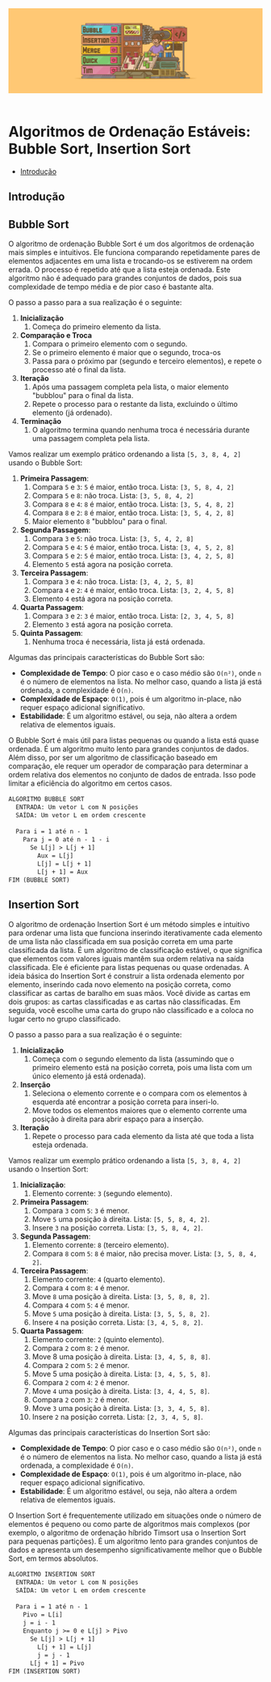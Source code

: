 <div align="center">
  <a href="https://github.com/joseferreira-dev/my-study-notes/tree/main/algoritmos-busca-ordenacao"><img src="../../banner-bo.png"></a>
</div>
<br>

# Algoritmos de Ordenação Estáveis: Bubble Sort, Insertion Sort

- [Introdução](#introdução)


## Introdução



## Bubble Sort

O algoritmo de ordenação Bubble Sort é um dos algoritmos de ordenação mais simples e intuitivos. Ele funciona comparando repetidamente pares de elementos adjacentes em uma lista e trocando-os se estiverem na ordem errada. O processo é repetido até que a lista esteja ordenada. Este algoritmo não é adequado para grandes conjuntos de dados, pois sua complexidade de tempo média e de pior caso é bastante alta.

O passo a passo para a sua realização é o seguinte:

1. **Inicialização**
   1. Começa do primeiro elemento da lista.
2. **Comparação e Troca**
   1. Compara o primeiro elemento com o segundo.
   2. Se o primeiro elemento é maior que o segundo, troca-os
   3. Passa para o próximo par (segundo e terceiro elementos), e repete o processo até o final da lista.
3. **Iteração**
   1. Após uma passagem completa pela lista, o maior elemento "bubblou" para o final da lista.
   2. Repete o processo para o restante da lista, excluindo o último elemento (já ordenado).
4. **Terminação**
   1. O algoritmo termina quando nenhuma troca é necessária durante uma passagem completa pela lista.

Vamos realizar um exemplo prático ordenando a lista `[5, 3, 8, 4, 2]` usando o Bubble Sort:

1. **Primeira Passagem**:
   1. Compara `5` e `3`: `5` é maior, então troca. Lista: `[3, 5, 8, 4, 2]`
   2. Compara `5` e `8`: não troca. Lista: `[3, 5, 8, 4, 2]`
   3. Compara `8` e `4`: `8` é maior, então troca. Lista: `[3, 5, 4, 8, 2]`
   4. Compara `8` e `2`: `8` é maior, então troca. Lista: `[3, 5, 4, 2, 8]`
   5. Maior elemento `8` "bubblou" para o final.
2. **Segunda Passagem**:
   1. Compara `3` e `5`: não troca. Lista: `[3, 5, 4, 2, 8]`
   2. Compara `5` e `4`: `5` é maior, então troca. Lista: `[3, 4, 5, 2, 8]`
   3. Compara `5` e `2`: `5` é maior, então troca. Lista: `[3, 4, 2, 5, 8]`
   4. Elemento `5` está agora na posição correta.
3. **Terceira Passagem**:
   1. Compara `3` e `4`: não troca. Lista: `[3, 4, 2, 5, 8]`
   2. Compara `4` e `2`: `4` é maior, então troca. Lista: `[3, 2, 4, 5, 8]`
   3. Elemento `4` está agora na posição correta.
4. **Quarta Passagem**:
   1. Compara `3` e `2`: `3` é maior, então troca. Lista: `[2, 3, 4, 5, 8]`
   2. Elemento `3` está agora na posição correta.
5. **Quinta Passagem**:
   1. Nenhuma troca é necessária, lista já está ordenada.

Algumas das principais características do Bubble Sort são:

- **Complexidade de Tempo**: O pior caso e o caso médio são `O(n²)`, onde `n` é o número de elementos na lista. No melhor caso, quando a lista já está ordenada, a complexidade é `O(n)`.
- **Complexidade de Espaço**: `O(1)`, pois é um algoritmo in-place, não requer espaço adicional significativo.
- **Estabilidade**: É um algoritmo estável, ou seja, não altera a ordem relativa de elementos iguais.

O Bubble Sort é mais útil para listas pequenas ou quando a lista está quase ordenada. É um algoritmo muito lento para grandes conjuntos de dados. Além disso, por ser um algoritmo de classificação baseado em comparação, ele requer um operador de comparação para determinar a ordem relativa dos elementos no conjunto de dados de entrada. Isso pode limitar a eficiência do algoritmo em certos casos.

```
ALGORITMO BUBBLE SORT
  ENTRADA: Um vetor L com N posições
  SAÍDA: Um vetor L em ordem crescente

  Para i = 1 até n - 1
    Para j = 0 até n - 1 - i
      Se L[j] > L[j + 1]
        Aux = L[j]
        L[j] = L[j + 1]
        L[j + 1] = Aux
FIM (BUBBLE SORT)
```

## Insertion Sort

O algoritmo de ordenação Insertion Sort é um método simples e intuitivo para ordenar uma lista que funciona inserindo iterativamente cada elemento de uma lista não classificada em sua posição correta em uma parte classificada da lista. É um algoritmo de classificação estável, o que significa que elementos com valores iguais mantêm sua ordem relativa na saída classificada. Ele é eficiente para listas pequenas ou quase ordenadas. A ideia básica do Insertion Sort é construir a lista ordenada elemento por elemento, inserindo cada novo elemento na posição correta, como classificar as cartas de baralho em suas mãos. Você divide as cartas em dois grupos: as cartas classificadas e as cartas não classificadas. Em seguida, você escolhe uma carta do grupo não classificado e a coloca no lugar certo no grupo classificado.

O passo a passo para a sua realização é o seguinte:

1. **Inicialização**
   1. Começa com o segundo elemento da lista (assumindo que o primeiro elemento está na posição correta, pois uma lista com um único elemento já está ordenada).
2. **Inserção**
   1. Seleciona o elemento corrente e o compara com os elementos à esquerda até encontrar a posição correta para inseri-lo.
   2. Move todos os elementos maiores que o elemento corrente uma posição à direita para abrir espaço para a inserção.
3. **Iteração**
   1. Repete o processo para cada elemento da lista até que toda a lista esteja ordenada.

Vamos realizar um exemplo prático ordenando a lista `[5, 3, 8, 4, 2]` usando o Insertion Sort:

1. **Inicialização**:
   1. Elemento corrente: `3` (segundo elemento).
2. **Primeira Passagem**:
   1. Compara `3` com `5`: `3` é menor.
   2. Move `5` uma posição à direita. Lista: `[5, 5, 8, 4, 2]`.
   3. Insere `3` na posição correta. Lista: `[3, 5, 8, 4, 2]`.
3. **Segunda Passagem**:
   1. Elemento corrente: `8` (terceiro elemento).
   2. Compara `8` com `5`: `8` é maior, não precisa mover. Lista: `[3, 5, 8, 4, 2]`.
4. **Terceira Passagem**:
   1. Elemento corrente: `4` (quarto elemento).
   2. Compara `4` com `8`: `4` é menor.
   3. Move `8` uma posição à direita. Lista: `[3, 5, 8, 8, 2]`.
   4. Compara `4` com `5`: `4` é menor.
   5. Move `5` uma posição à direita. Lista: `[3, 5, 5, 8, 2]`.
   6. Insere `4` na posição correta. Lista: `[3, 4, 5, 8, 2]`.
5. **Quarta Passagem**:
   1. Elemento corrente: `2` (quinto elemento).
   2. Compara `2` com `8`: `2` é menor.
   3. Move 8 uma posição à direita. Lista: `[3, 4, 5, 8, 8]`.
   4. Compara `2` com `5`: `2` é menor.
   5. Move 5 uma posição à direita. Lista: `[3, 4, 5, 5, 8]`.
   6. Compara `2` com `4`: `2` é menor.
   7. Move `4` uma posição à direita. Lista: `[3, 4, 4, 5, 8]`.
   8. Compara `2` com `3`: `2` é menor.
   9. Move `3` uma posição à direita. Lista: `[3, 3, 4, 5, 8]`.
   10. Insere `2` na posição correta. Lista: `[2, 3, 4, 5, 8]`.

Algumas das principais características do Insertion Sort são:

- **Complexidade de Tempo**: O pior caso e o caso médio são `O(n²)`, onde `n` é o número de elementos na lista. No melhor caso, quando a lista já está ordenada, a complexidade é `O(n)`.
- **Complexidade de Espaço**: `O(1)`, pois é um algoritmo in-place, não requer espaço adicional significativo.
- **Estabilidade**: É um algoritmo estável, ou seja, não altera a ordem relativa de elementos iguais.

O Insertion Sort é frequentemente utilizado em situações onde o número de elementos é pequeno ou como parte de algoritmos mais complexos (por exemplo, o algoritmo de ordenação híbrido Timsort usa o Insertion Sort para pequenas partições). É um algoritmo lento para grandes conjuntos de dados e apresenta um desempenho significativamente melhor que o Bubble Sort, em termos absolutos.

```
ALGORITMO INSERTION SORT
  ENTRADA: Um vetor L com N posições
  SAÍDA: Um vetor L em ordem crescente

  Para i = 1 até n - 1
    Pivo = L[i]
    j = i - 1
    Enquanto j >= 0 e L[j] > Pivo
      Se L[j] > L[j + 1]
        L[j + 1] = L[j]
        j = j - 1
      L[j + 1] = Pivo
FIM (INSERTION SORT)
```
